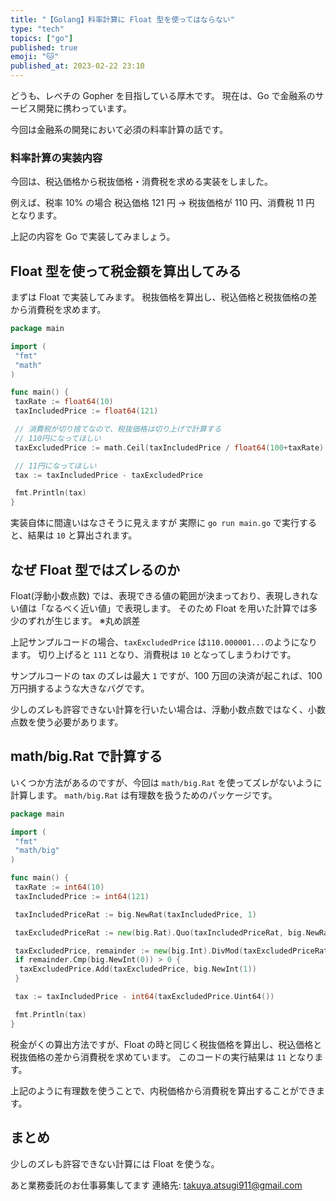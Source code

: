 ```yaml
---
title: "【Golang】料率計算に Float 型を使ってはならない"
type: "tech"
topics: ["go"]
published: true
emoji: "🐱"
published_at: 2023-02-22 23:10
---
```


どうも、レベチの Gopher を目指している厚木です。
現在は、Go で金融系のサービス開発に携わっています。

今回は金融系の開発において必須の料率計算の話です。

### 料率計算の実装内容

今回は、税込価格から税抜価格・消費税を求める実装をしました。

例えば、税率 10% の場合
税込価格 121 円 → 税抜価格が 110 円、消費税 11 円
となります。

上記の内容を Go で実装してみましょう。

## Float 型を使って税金額を算出してみる

まずは Float で実装してみます。
税抜価格を算出し、税込価格と税抜価格の差から消費税を求めます。

```go
package main

import (
 "fmt"
 "math"
)

func main() {
 taxRate := float64(10)
 taxIncludedPrice := float64(121)

 // 消費税が切り捨てなので、税抜価格は切り上げで計算する
 // 110円になってほしい
 taxExcludedPrice := math.Ceil(taxIncludedPrice / float64(100+taxRate) * 100)

 // 11円になってほしい
 tax := taxIncludedPrice - taxExcludedPrice

 fmt.Println(tax)
}
```

実装自体に間違いはなさそうに見えますが
実際に `go run main.go` で実行すると、結果は `10` と算出されます。

## なぜ Float 型ではズレるのか

Float(浮動小数点数) では、表現できる値の範囲が決まっており、表現しきれない値は「なるべく近い値」で表現します。
そのため Float を用いた計算では多少のずれが生じます。
※丸め誤差

上記サンプルコードの場合、`taxExcludedPrice` は`110.000001...`のようになります。
切り上げると `111` となり、消費税は `10` となってしまうわけです。

サンプルコードの tax のズレは最大 `1` ですが、100 万回の決済が起これば、100 万円損するような大きなバグです。

少しのズレも許容できない計算を行いたい場合は、浮動小数点数ではなく、小数点数を使う必要があります。

## math/big.Rat で計算する

いくつか方法があるのですが、今回は `math/big.Rat` を使ってズレがないように計算します。
`math/big.Rat` は有理数を扱うためのパッケージです。

```go
package main

import (
 "fmt"
 "math/big"
)

func main() {
 taxRate := int64(10)
 taxIncludedPrice := int64(121)

 taxIncludedPriceRat := big.NewRat(taxIncludedPrice, 1)

 taxExcludedPriceRat := new(big.Rat).Quo(taxIncludedPriceRat, big.NewRat(100+taxRate, 100))

 taxExcludedPrice, remainder := new(big.Int).DivMod(taxExcludedPriceRat.Num(), taxExcludedPriceRat.Denom(), new(big.Int))
 if remainder.Cmp(big.NewInt(0)) > 0 {
  taxExcludedPrice.Add(taxExcludedPrice, big.NewInt(1))
 }

 tax := taxIncludedPrice - int64(taxExcludedPrice.Uint64())

 fmt.Println(tax)
}
```

税金がくの算出方法ですが、Float の時と同じく税抜価格を算出し、税込価格と税抜価格の差から消費税を求めています。
このコードの実行結果は `11` となります。

上記のように有理数を使うことで、内税価格から消費税を算出することができます。

## まとめ

少しのズレも許容できない計算には Float を使うな。

あと業務委託のお仕事募集してます
連絡先: takuya.atsugi911@gmail.com
